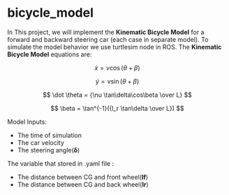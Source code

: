 # bicycle_model
In This project, we will implement the **Kinematic Bicycle Model** for a forward and backward steering car (each case in separate model). To simulate the model behavior we use turtlesim node in ROS.
The **Kinematic Bicycle Model** equations are:

$$ \dot x = \nu \cos(\theta + \beta) $$

$$ \dot y = \nu \sin(\theta + \beta) $$

$$ \dot \theta = {\nu \tan\delta\cos\beta \over L} $$

$$ \beta = \tan^{-1}({l_r \tan\delta \over L}) $$

Model Inputs:
  - The time of simulation
  - The car velocity
  - The steering angle(**δ**)

The variable that stored in .yaml file :
  - The distance between CG and front wheel(**lf**)
  - The distance between CG and back wheel(**lr**)
